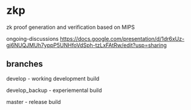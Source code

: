 # zkp
zk proof generation and verification based on MIPS

ongoing-discussions
https://docs.google.com/presentation/d/1dr6xUz-gj6NUQJMUh7yppP5UNHfoVdSph-tzLxFAtRw/edit?usp=sharing


## branches

develop - working development build

develop_backup - experiemental build

master - release build
